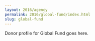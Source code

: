 ```yaml
---
layout: 2016/agency
permalink: 2016/global-fund/index.html
slug: global-fund
---
```


Donor profile for Global Fund goes here.
